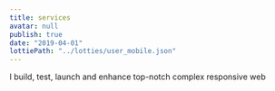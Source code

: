 ```yaml
---
title: services
avatar: null
publish: true
date: "2019-04-01"
lottiePath: "../lotties/user_mobile.json"
---
```


I build, test, launch and enhance top-notch complex responsive web